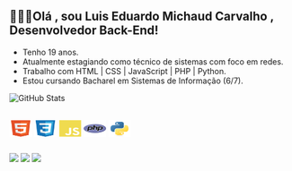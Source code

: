 ## 👨🏻‍💻Olá , sou Luis Eduardo Michaud Carvalho , Desenvolvedor Back-End!

- Tenho 19 anos.
- Atualmente estagiando como técnico de sistemas com foco em redes.
- Trabalho com HTML | CSS | JavaScript | PHP | Python.
- Estou cursando Bacharel em Sistemas de Informação (6/7).

![GitHub Stats](https://github-readme-stats.vercel.app/api?username=MichasISBACK&show_icons=true&theme=transparent) <br>

<div style="display: inline_block"><br>
  <img align="center" alt="Luis-HTML" height="30" width="40" src="https://raw.githubusercontent.com/devicons/devicon/master/icons/html5/html5-original.svg">
  <img align="center" alt="Luis-CSS" height="30" width="40" src="https://raw.githubusercontent.com/devicons/devicon/master/icons/css3/css3-original.svg">
  <img align="center" alt="Luis-Js" height="30" width="40" src="https://raw.githubusercontent.com/devicons/devicon/master/icons/javascript/javascript-plain.svg">
  <img align="center" alt="Luis-React" height="30" width="40" src="https://raw.githubusercontent.com/devicons/devicon/master/icons/php/php-original.svg">
  <img align="center" alt="Luis-React" height="30" width="40" src="https://raw.githubusercontent.com/devicons/devicon/master/icons/python/python-original.svg">
</div> 

##

<div> 
  <a href="https://www.instagram.com/luiss_michaud/" target="_blank"><img src="https://img.shields.io/badge/-Instagram-%23E4405F?style=for-the-badge&logo=instagram&logoColor=white"     target="_blank"></a>
  <a href = "mailto:devluism1@gmail.com"><img src="https://img.shields.io/badge/-Gmail-%23333?style=for-the-badge&logo=gmail&logoColor=white" target="_blank"></a>
  <a href="https://www.linkedin.com/in/luis-michaud-552625272/" target="_blank"><img src="https://img.shields.io/badge/-LinkedIn-%230077B5?style=for-the-badge&logo=linkedin&logoColor=white" target="_blank"></a> 
</div>

